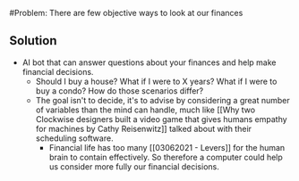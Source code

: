 #Problem: There are few objective ways to look at our finances

## Solution

- AI bot that can answer questions about your finances and help make financial decisions.
	- Should I buy a house? What if I were to X years? What if I were to buy a condo? How do those scenarios differ? 
	- The goal isn't to decide, it's to advise by considering a great number of variables than the mind can handle, much like [[Why two Clockwise designers built a video game that gives humans empathy for machines by Cathy Reisenwitz]] talked about with their scheduling software. 
		- Financial life has too many [[03062021 - Levers]] for the human brain to contain effectively. So therefore a computer could help us consider more fully our financial decisions.